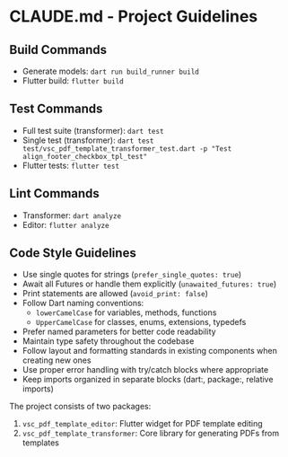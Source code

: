 # CLAUDE.md - Project Guidelines

## Build Commands
- Generate models: `dart run build_runner build`
- Flutter build: `flutter build`

## Test Commands
- Full test suite (transformer): `dart test`
- Single test (transformer): `dart test test/vsc_pdf_template_transformer_test.dart -p "Test align_footer_checkbox_tpl_test"`
- Flutter tests: `flutter test`

## Lint Commands
- Transformer: `dart analyze`
- Editor: `flutter analyze`

## Code Style Guidelines
- Use single quotes for strings (`prefer_single_quotes: true`)
- Await all Futures or handle them explicitly (`unawaited_futures: true`)
- Print statements are allowed (`avoid_print: false`)
- Follow Dart naming conventions:
  - `lowerCamelCase` for variables, methods, functions
  - `UpperCamelCase` for classes, enums, extensions, typedefs
- Prefer named parameters for better code readability
- Maintain type safety throughout the codebase
- Follow layout and formatting standards in existing components when creating new ones
- Use proper error handling with try/catch blocks where appropriate
- Keep imports organized in separate blocks (dart:, package:, relative imports)

The project consists of two packages:
1. `vsc_pdf_template_editor`: Flutter widget for PDF template editing
2. `vsc_pdf_template_transformer`: Core library for generating PDFs from templates